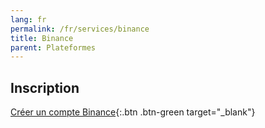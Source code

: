 ```yaml
---
lang: fr
permalink: /fr/services/binance
title: Binance
parent: Plateformes
---
```


## Inscription

[Créer un compte Binance](https://accounts.binance.com/fr/register?ref=11892993){:.btn .btn-green target="_blank"}
